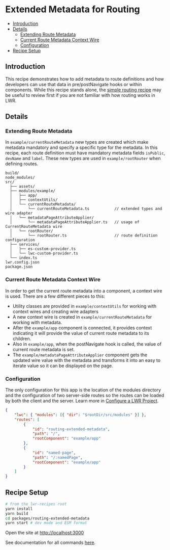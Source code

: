 # Extended Metadata for Routing

-   [Introduction](#introduction)
-   [Details](#details)
    -   [Extending Route Metadata](#extending-route-metadata)
    -   [Current Route Metadata Context Wire](#current-route-metadata-context-wire)
    -   [Configuration](#configuration)
-   [Recipe Setup](#Recipe-setup)

## Introduction

This recipe demonstrates how to add metadata to route definitions and how developers can use that data in pre/postNavigate hooks or within components. While this recipe stands alone, the [simple routing recipe](../simple-routing) may be useful to review first if you are not familiar with how routing works in LWR.

## Details

### Extending Route Metadata

In `example/currentRouteMetadata` new types are created which make metadata mandatory and specify a specific type for the metadata. In this recipe, each route definition must have mandatory metadata fields `isPublic`, `devName` and `label`. These new types are used in `example/rootRouter` when defining routes.

```
build/
node_modules/
src/
  ├── assets/
  ├── modules/example/
  │   ├── app/
  │   ├── contextUtils/
  │   └── currentRouteMetadata/
  │       └── currentRouteMetadata.ts           // extended types and wire adapter
  │   └── metadataPageAttributeApplier/
  │       └── metadataPageAttributeApplier.ts   // usage of CurrentRouteMetadata wire
  │   └── rootRouter/
  │       └── rootRouter.ts                     // route definition configuration
  ├── services/
  │   ├── es-custom-provider.ts
  │   └── lwc-custom-provider.ts
  └── index.ts
lwr.config.json
package.json
```

### Current Route Metadata Context Wire

In order to get the current route metadata into a component, a context wire is used. There are a few different pieces to this:

-   Utility classes are provided in `example/contextUtils` for working with context wires and creating wire adapters
-   A new context wire is created in `example/currentRouteMetadata` for working with metadata.
-   After the `example/app` component is connected, it provides context indicating it will provide the value of current route metadata to its children.
-   Also in `example/app`, when the postNavigate hook is called, the value of current route metadata is set.
-   The `example/metadataPageAttributeApplier` component gets the updated wire value with the metadata and transforms it into an easy to iterate value so it can be displayed on the page.

### Configuration

The only configuration for this app is the location of the modules directory and the configuration of two server-side routes so the routes can be loaded by both the client and the server. Learn more in [Configure a LWR Project](../../doc/config.md).

```json
{
    "lwc": { "modules": [{ "dir": "$rootDir/src/modules" }] },
    "routes": [
        {
            "id": "routing-extended-metadata",
            "path": "/",
            "rootComponent": "example/app"
        },
        {
            "id": "named-page",
            "path": "/:namedPage",
            "rootComponent": "example/app"
        }
    ]
}
```

## Recipe Setup

```bash
# from the lwr-recipes root
yarn install
yarn build
cd packages/routing-extended-metadata
yarn start # dev mode and ESM format
```

Open the site at [http://localhost:3000](http://localhost:3000)

See documentation for all commands [here](https://github.com/salesforce/lwr-recipes/blob/master/README.md#getting-started).
